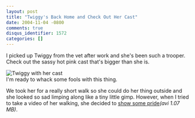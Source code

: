 ```yaml
---
layout: post
title: "Twiggy's Back Home and Check Out Her Cast"
date: 2004-11-04 -0800
comments: true
disqus_identifier: 1572
categories: []
---
```

I picked up Twiggy from the vet after work and she's been such a
trooper. Check out the sassy hot pink cast that's bigger than she is.

![Twiggy with her cast](/images/TwiggyInACast.jpg) \
I'm ready to whack some fools with this thing.

We took her for a really short walk so she could do her thing outside
and she looked so sad limping along like a tiny little gimp. However,
when I tried to take a video of her walking, she decided to [show some
pride](/images/GimpyTwiggy.AVI)*(avi 1.07 MB)*.

